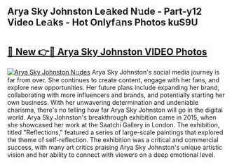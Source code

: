 ## Arya Sky Johnston Le𝚊ked N𝚞de - Part-y12 Video Le𝚊ks - Hot Onlyf𝚊ns Photos kuS9U

# <h2><a href="http://ac18146.deff.icu/?id=Arya+Sky+Johnston">🔗 New 👉🔴 Arya Sky Johnston VIDEO Photos</a></h2>

[![Arya Sky Johnston N𝚞des](https://i.imgur.com/rIISA9y.gif)](http://ac18146.deff.icu/?id=Arya+Sky+Johnston)
Arya Sky Johnston's social media journey is far from over. She continues to create content, engage with her fans, and explore new opportunities. Her future plans include expanding her brand, collaborating with more influencers and brands, and potentially starting her own business. With her unwavering determination and undeniable charisma, there's no telling how far Arya Sky Johnston will go in the digital world. Arya Sky Johnston's breakthrough exhibition came in 2015, when she showcased her work at the Saatchi Gallery in London. The exhibition, titled "Reflections," featured a series of large-scale paintings that explored the theme of self-reflection. The exhibition was a critical and commercial success, with many art critics praising Arya Sky Johnston's unique artistic vision and her ability to connect with viewers on a deep emotional level.

